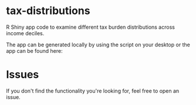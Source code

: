 # tax-distributions
R Shiny app code to examine different tax burden distributions across income deciles.

The app can be generated locally by using the script on your desktop or the app can be found here:

# Issues
If you don't find the functionality you're looking for, feel free to open an issue.
